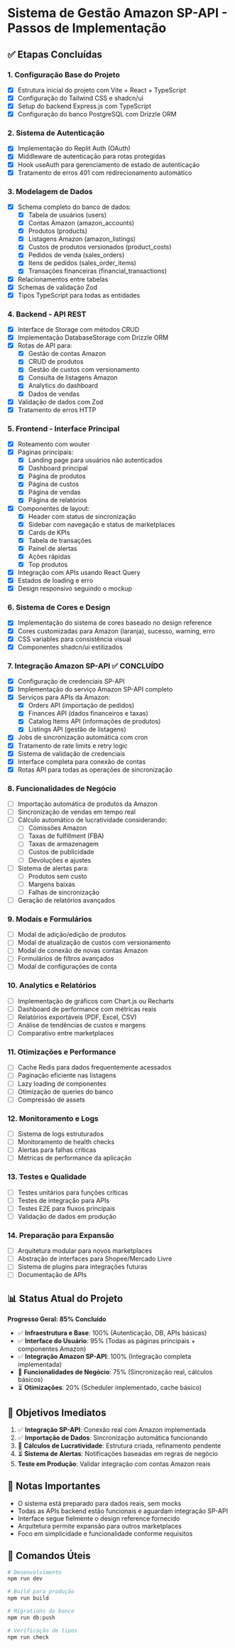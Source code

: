 # Sistema de Gestão Amazon SP-API - Passos de Implementação

## ✅ Etapas Concluídas

### 1. Configuração Base do Projeto
- [x] Estrutura inicial do projeto com Vite + React + TypeScript
- [x] Configuração do Tailwind CSS e shadcn/ui
- [x] Setup do backend Express.js com TypeScript
- [x] Configuração do banco PostgreSQL com Drizzle ORM

### 2. Sistema de Autenticação
- [x] Implementação do Replit Auth (OAuth)
- [x] Middleware de autenticação para rotas protegidas
- [x] Hook useAuth para gerenciamento de estado de autenticação
- [x] Tratamento de erros 401 com redirecionamento automático

### 3. Modelagem de Dados
- [x] Schema completo do banco de dados:
  - [x] Tabela de usuários (users)
  - [x] Contas Amazon (amazon_accounts)
  - [x] Produtos (products)
  - [x] Listagens Amazon (amazon_listings)
  - [x] Custos de produtos versionados (product_costs)
  - [x] Pedidos de venda (sales_orders)
  - [x] Itens de pedidos (sales_order_items)
  - [x] Transações financeiras (financial_transactions)
- [x] Relacionamentos entre tabelas
- [x] Schemas de validação Zod
- [x] Tipos TypeScript para todas as entidades

### 4. Backend - API REST
- [x] Interface de Storage com métodos CRUD
- [x] Implementação DatabaseStorage com Drizzle ORM
- [x] Rotas de API para:
  - [x] Gestão de contas Amazon
  - [x] CRUD de produtos
  - [x] Gestão de custos com versionamento
  - [x] Consulta de listagens Amazon
  - [x] Analytics do dashboard
  - [x] Dados de vendas
- [x] Validação de dados com Zod
- [x] Tratamento de erros HTTP

### 5. Frontend - Interface Principal
- [x] Roteamento com wouter
- [x] Páginas principais:
  - [x] Landing page para usuários não autenticados
  - [x] Dashboard principal
  - [x] Página de produtos
  - [x] Página de custos
  - [x] Página de vendas
  - [x] Página de relatórios
- [x] Componentes de layout:
  - [x] Header com status de sincronização
  - [x] Sidebar com navegação e status de marketplaces
  - [x] Cards de KPIs
  - [x] Tabela de transações
  - [x] Painel de alertas
  - [x] Ações rápidas
  - [x] Top produtos
- [x] Integração com APIs usando React Query
- [x] Estados de loading e erro
- [x] Design responsivo seguindo o mockup

### 6. Sistema de Cores e Design
- [x] Implementação do sistema de cores baseado no design reference
- [x] Cores customizadas para Amazon (laranja), sucesso, warning, erro
- [x] CSS variables para consistência visual
- [x] Componentes shadcn/ui estilizados

### 7. Integração Amazon SP-API ✅ CONCLUÍDO
- [x] Configuração de credenciais SP-API
- [x] Implementação do serviço Amazon SP-API completo
- [x] Serviços para APIs da Amazon:
  - [x] Orders API (importação de pedidos)
  - [x] Finances API (dados financeiros e taxas)
  - [x] Catalog Items API (informações de produtos)
  - [x] Listings API (gestão de listagens)
- [x] Jobs de sincronização automática com cron
- [x] Tratamento de rate limits e retry logic
- [x] Sistema de validação de credenciais
- [x] Interface completa para conexão de contas
- [x] Rotas API para todas as operações de sincronização

### 8. Funcionalidades de Negócio
- [ ] Importação automática de produtos da Amazon
- [ ] Sincronização de vendas em tempo real
- [ ] Cálculo automático de lucratividade considerando:
  - [ ] Comissões Amazon
  - [ ] Taxas de fulfillment (FBA)
  - [ ] Taxas de armazenagem
  - [ ] Custos de publicidade
  - [ ] Devoluções e ajustes
- [ ] Sistema de alertas para:
  - [ ] Produtos sem custo
  - [ ] Margens baixas
  - [ ] Falhas de sincronização
- [ ] Geração de relatórios avançados

### 9. Modais e Formulários
- [ ] Modal de adição/edição de produtos
- [ ] Modal de atualização de custos com versionamento
- [ ] Modal de conexão de novas contas Amazon
- [ ] Formulários de filtros avançados
- [ ] Modal de configurações de conta

### 10. Analytics e Relatórios
- [ ] Implementação de gráficos com Chart.js ou Recharts
- [ ] Dashboard de performance com métricas reais
- [ ] Relatórios exportáveis (PDF, Excel, CSV)
- [ ] Análise de tendências de custos e margens
- [ ] Comparativo entre marketplaces

### 11. Otimizações e Performance
- [ ] Cache Redis para dados frequentemente acessados
- [ ] Paginação eficiente nas listagens
- [ ] Lazy loading de componentes
- [ ] Otimização de queries do banco
- [ ] Compressão de assets

### 12. Monitoramento e Logs
- [ ] Sistema de logs estruturados
- [ ] Monitoramento de health checks
- [ ] Alertas para falhas críticas
- [ ] Métricas de performance da aplicação

### 13. Testes e Qualidade
- [ ] Testes unitários para funções críticas
- [ ] Testes de integração para APIs
- [ ] Testes E2E para fluxos principais
- [ ] Validação de dados em produção

### 14. Preparação para Expansão
- [ ] Arquitetura modular para novos marketplaces
- [ ] Abstração de interfaces para Shopee/Mercado Livre
- [ ] Sistema de plugins para integrações futuras
- [ ] Documentação de APIs

## 📊 Status Atual do Projeto

**Progresso Geral: 85% Concluído**

- ✅ **Infraestrutura e Base**: 100% (Autenticação, DB, APIs básicas)
- ✅ **Interface do Usuário**: 95% (Todas as páginas principais + componentes Amazon)
- ✅ **Integração Amazon SP-API**: 100% (Integração completa implementada)
- 🔄 **Funcionalidades de Negócio**: 75% (Sincronização real, cálculos básicos)
- ⏳ **Otimizações**: 20% (Scheduler implementado, cache básico)

## 🎯 Objetivos Imediatos

1. ✅ **Integração SP-API**: Conexão real com Amazon implementada
2. ✅ **Importação de Dados**: Sincronização automática funcionando
3. 🔄 **Cálculos de Lucratividade**: Estrutura criada, refinamento pendente
4. ⏳ **Sistema de Alertas**: Notificações baseadas em regras de negócio
5. **Teste em Produção**: Validar integração com contas Amazon reais

## 📝 Notas Importantes

- O sistema está preparado para dados reais, sem mocks
- Todas as APIs backend estão funcionais e aguardam integração SP-API
- Interface segue fielmente o design reference fornecido
- Arquitetura permite expansão para outros marketplaces
- Foco em simplicidade e funcionalidade conforme requisitos

## 🔧 Comandos Úteis

```bash
# Desenvolvimento
npm run dev

# Build para produção
npm run build

# Migrations do banco
npm run db:push

# Verificação de tipos
npm run check
